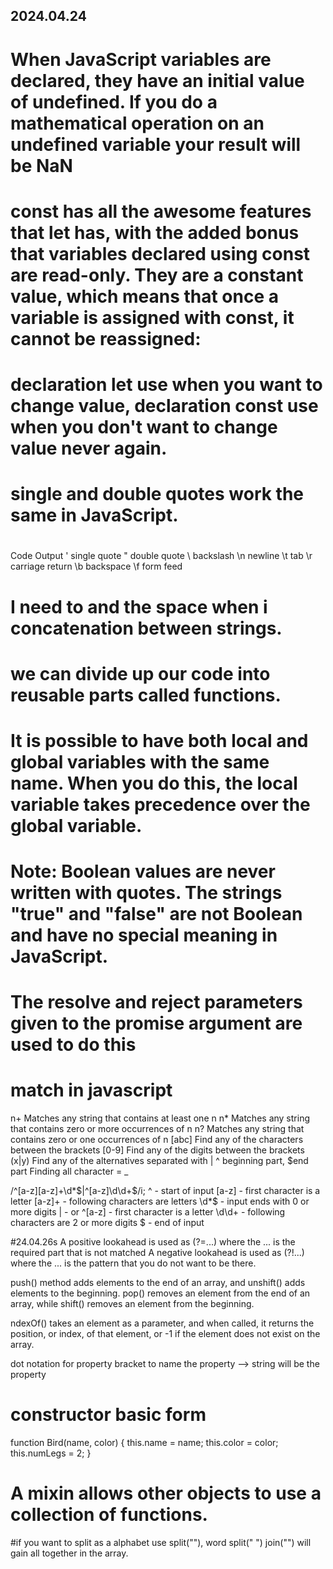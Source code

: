 ## 2024.04.24

# When JavaScript variables are declared, they have an initial value of undefined. If you do a mathematical operation on an undefined variable your result will be NaN

# const has all the awesome features that let has, with the added bonus that variables declared using const are read-only. They are a constant value, which means that once a variable is assigned with const, it cannot be reassigned:

# declaration let use when you want to change value, declaration const use when you don't want to change value never again.

# single and double quotes work the same in JavaScript.

#
Code	Output
\'	single quote
\"	double quote
\\	backslash
\n	newline
\t	tab
\r	carriage return
\b	backspace
\f	form feed

# I need to  and the space when i concatenation between strings.

#  we can divide up our code into reusable parts called functions.
# It is possible to have both local and global variables with the same name. When you do this, the local variable takes precedence over the global variable.
# Note: Boolean values are never written with quotes. The strings "true" and "false" are not Boolean and have no special meaning in JavaScript.
#  The resolve and reject parameters given to the promise argument are used to do this
# match in javascript
n+	Matches any string that contains at least one n
n*	Matches any string that contains zero or more occurrences of n
n?	Matches any string that contains zero or one occurrences of n
[abc]	Find any of the characters between the brackets	
[0-9]	Find any of the digits between the brackets	
(x|y)	Find any of the alternatives separated with |
^ beginning part, $end part
 Finding all character = _
 
 /^[a-z][a-z]+\d*$|^[a-z]\d\d+$/i;
 ^ - start of input
[a-z] - first character is a letter
[a-z]+ - following characters are letters
\d*$ - input ends with 0 or more digits
| - or
^[a-z] - first character is a letter
\d\d+ - following characters are 2 or more digits
$ - end of input

#24.04.26s
A positive lookahead is used as (?=...) where the ... is the required part that is not matched
A negative lookahead is used as (?!...) where the ... is the pattern that you do not want to be there.

push() method adds elements to the end of an array, and unshift() adds elements to the beginning. 
pop() removes an element from the end of an array, while shift() removes an element from the beginning. 

ndexOf() takes an element as a parameter, and when called, it returns the position, or index, of that element, or -1 if the element does not exist on the array.

dot notation for property
bracket to name the property --> string will be the property

# constructor basic form
function Bird(name, color) {
  this.name = name;
  this.color = color;
  this.numLegs = 2;
}

# A mixin allows other objects to use a collection of functions.

#if you want to split as a alphabet use split(""), word split(" ")
join("") will gain all together in the array.